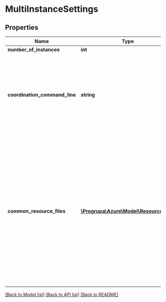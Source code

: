 # MultiInstanceSettings

## Properties
Name | Type | Description | Notes
------------ | ------------- | ------------- | -------------
**number_of_instances** | **int** |  | 
**coordination_command_line** | **string** | A typical coordination command line launches a background service and verifies that the service is ready to process inter-node messages. | [optional] 
**common_resource_files** | [**\Progrupa\Azure\Model\ResourceFile[]**](ResourceFile.md) | The difference between common resource files and task resource files is that common resource files are downloaded for all subtasks including the primary, whereas task resource files are downloaded only for the primary. | [optional] 

[[Back to Model list]](../README.md#documentation-for-models) [[Back to API list]](../README.md#documentation-for-api-endpoints) [[Back to README]](../README.md)


